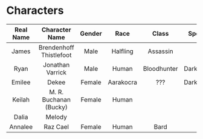 # Characters

Real Name | Character Name          | Gender | Race       | Class       | Special    | Inactive
:-------: | :---------------------: | :----: | :--------: | :---------: | :--------: | :------:
James     | Brendenhoff Thistlefoot | Male   | Halfling   | Assassin    |            |
Ryan      | Jonathan Varrick        | Male   | Human      | Bloodhunter | Darkvision |
Emilee    | Dekee                   | Female | Aarakocra  | ???         | Darkvision |
Keilah    | M. R. Buchanan (Bucky)  | Female | Human      |             |            |
Dalia     | Melody                  |        |            |             |            |
Annalee   | Raz Cael                | Female | Human      | Bard        |            | Yes
